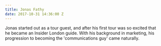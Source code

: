 ```yaml
---
title: Jonas Fathy
date: 2017-10-31 14:36:00 Z
---
```


Jonas started out as a tour guest, and after his first tour was so excited that he became an Insider London guide. With his background in marketing, his progression to becoming the 'communications guy' came naturally.